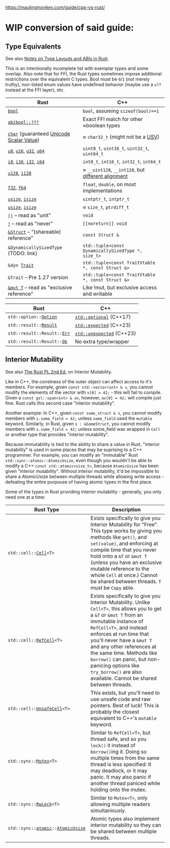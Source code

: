 <https://maulingmonkey.com/guide/cpp-vs-rust/>

# WIP conversion of said guide:

## Type Equivalents

See also [Notes on Type Layouts and ABIs in Rust](https://gankro.github.io/blah/rust-layouts-and-abis/#the-layoutsabis-of-builtins).

This is an intentionally incomplete list with exemplar types and some overlap. Also note that for FFI, the Rust types sometimes impose additional restrictions over the equivalent C types. Bool must be `0`/`1` (not merely truthy), non-listed enum values have undefined behavior (maybe use a `u??` instead at the FFI layer), etc.

| Rust                                                        | C++ |
| ------------------------------------------------------------| ----|
| [`bool`](https://doc.rust-lang.org/std/primitive.bool.html) | `bool`, assuming `sizeof(bool)==1`
| [`abibool::???`](https://docs.rs/abibool/)                  | Exact FFI match for other ≈boolean types
| [`char`](https://doc.rust-lang.org/std/primitive.char.html) (guaranteed [Unicode Scalar Value](https://www.unicode.org/glossary/#unicode_scalar_value)) | ≈ `char32_t` (might not be a [USV](https://www.unicode.org/glossary/#unicode_scalar_value))
| [`u8`](https://doc.rust-lang.org/std/primitive.u8.html), [`u16`](https://doc.rust-lang.org/std/primitive.u16.html), [`u32`](https://doc.rust-lang.org/std/primitive.u32.html), [`u64`](https://doc.rust-lang.org/std/primitive.u64.html)          | `uint8_t`, `uint16_t`, `uint32_t`, `uint64_t`
| [`i8`](https://doc.rust-lang.org/std/primitive.i8.html), [`i16`](https://doc.rust-lang.org/std/primitive.i16.html), [`i32`](https://doc.rust-lang.org/std/primitive.i32.html), [`i64`](https://doc.rust-lang.org/std/primitive.i64.html)          | `int8_t`, `int16_t`, `int32_t`, `int64_t`
| [`u128`](https://doc.rust-lang.org/std/primitive.u128.html), [`i128`](https://doc.rust-lang.org/std/primitive.i128.html) | ≈ `__uint128`, `__int128`, but [different alignment](https://github.com/rust-lang/rust/issues/54341)
| [`f32`](https://doc.rust-lang.org/std/primitive.f32.html), [`f64`](https://doc.rust-lang.org/std/primitive.f64.html) | `float`, `double`, on most implementations
| [`usize`](https://doc.rust-lang.org/std/primitive.usize.html), [`isize`](https://doc.rust-lang.org/std/primitive.isize.html) | `uintptr_t`, `intptr_t`
| [`usize`](https://doc.rust-lang.org/std/primitive.usize.html), [`isize`](https://doc.rust-lang.org/std/primitive.isize.html) | ≈ `size_t`, `ptrdiff_t`
| [`()`](https://doc.rust-lang.org/std/primitive.unit.html) – read as "unit"                         | `void`
| [`!`](https://doc.rust-lang.org/std/primitive.never.html) – read as "never"                        | `[[noreturn]] void`
| [`&Struct`](https://doc.rust-lang.org/std/primitive.reference.html) – "(shareable) reference"      | `const Struct &`
| `&DynamicallySizedType` (TODO: link)                                                               | `std::tuple<const DynamicallySizedType *, size_t>`
| <code>&amp;dyn [Trait](https://doc.rust-lang.org/1.8.0/book/traits.html)</code>                    | `std::tuple<const TraitVtable *, const Struct &>`
| `&Trait` – Pre 1.27 version                                                                        | `std::tuple<const TraitVtable *, const Struct &>`
| [`&mut T`](https://doc.rust-lang.org/std/primitive.reference.html) – read as "exclusive reference" | Like !mut, but exclusive access and writable


| Rust                                                        | C++ |
| ------------------------------------------------------------| ----|
| <code>std::option::[Option](https://doc.rust-lang.org/std/option/enum.Option.html)</code> | [`std::optional`](https://en.cppreference.com/w/cpp/utility/optional) (C++17)
| <code>std::result::[Result](https://doc.rust-lang.org/std/result/enum.Result.html)</code> | [`std::expected`](https://en.cppreference.com/w/cpp/utility/expected) (C++23)
| <code>std::result::Result::[Err](https://doc.rust-lang.org/std/result/enum.Result.html#variant.Err)</code> | [`std::unexpected`](https://en.cppreference.com/w/cpp/utility/expected/unexpected) (C++23)
| <code>std::result::Result::[Ok](https://doc.rust-lang.org/std/result/enum.Result.html#variant.Ok)</code> | No extra type/wrapper

<!-- TODO -->

<!-- TODO: Syntax Equivalents -->

<!-- TODO: The Obvious -->

<!-- TODO: The Less Obvious -->

## Interior Mutability

See also [The Rust PL 2nd Ed.](https://doc.rust-lang.org/book/ch15-05-interior-mutability.html) on Interior Mutability.

Like in C++, the constness of the outer object can affect access to it's members. For example, given `const std::vector<int> & v`, you cannot modify the elements of the vector with `v[0] = 42;` - this will fail to compile. Given a `const gsl::span<int> & av`, however, `av[0] = 42;` will compile just fine. Rust calls this second case "interior mutability".

Another example: In C++, given `const some_struct & s`, you cannot modify members with `s.some_field = 42;` unless `some_field` used the `mutable` keyword. Similarly, in Rust, given `s : &SomeStruct`, you cannot modify members with `s.some_field = 42;` unless some_field was wrapped in `Cell` or another type that provides "interior mutability".

Because immutability is tied to the ability to share a value in Rust, "interior mutability" is used in some places that may be suprising to a C++ programmer. For example, you can modify an "immutable" Rust `std::sync::atomic::AtomicUsize`, even though you wouldn't be able to modify a C++ `const std::atomic<size_t>`, because `AtomicUsize` has been given "interior mutability". Without interior mutability, it'd be impossible to share a AtomicUsize between multiple threads while allowing write access - defeating the entire purpouse of having atomic types in the first place.

Some of the types in Rust providing interior mutability - generally, you only need one at a time:

| Rust Type | Description |
| ----------| ------------|
| <code>std::cell::[Cell](https://doc.rust-lang.org/std/cell/struct.Cell.html)&lt;T&gt;</code> | Exists specifically to give you Interior Mutability for "Free". This type works by giving you methods like `get()`, and `set(value)`, and enforcing at compile time that you never hold onto a `&T` or `&mut T` (unless you have an exclusive mutable reference to the whole `Cell` at once.) Cannot be shared between threads. `T` must be `Copy` able.
| <code>std::cell::[RefCell](https://doc.rust-lang.org/std/cell/struct.RefCell.html)&lt;T&gt;</code> | Exists specifically to give you Interior Mutability. Unlike `Cell<T>`, this allows you to get a `&T` or `&mut T` from an immutable instance of `RefCell<T>`, and instead enforces at run time that you'll never have a `&mut T` and any other references at the same time. Methods like `borrow()` can panic, but non-panicing options like `try_borrow()` are also available. Cannot be shared between threads.
| <code>std::cell::[UnsafeCell](https://doc.rust-lang.org/std/cell/struct.UnsafeCell.html)&lt;T&gt;</code> | This exists, but you'll need to use unsafe code and raw pointers. Best of luck! This is probably the closest equivalent to C++'s `mutable` keyword.
| <code>std::sync::[Mutex](https://doc.rust-lang.org/std/sync/struct.Mutex.html)&lt;T&gt;</code> | Similar to `RefCell<T>`, but thread safe, and so you `lock()` it instead of `borrow()`ing it. Doing so multiple times from the same thread is less specified: It may deadlock, or it may panic. It may also panic if another thread paniced while holding onto the mutex.
| <code>std::sync::[RwLock](https://doc.rust-lang.org/std/sync/struct.RwLock.html)&lt;T&gt;</code> | Similar to `Mutex<T>`, only allowing multiple readers simultaniously.
| <code>std::sync::[atomic](https://doc.rust-lang.org/std/sync/atomic/index.html)::[AtomicUsize](https://doc.rust-lang.org/std/sync/atomic/struct.AtomicUsize.html)</code> | Atomic types also implement interior mutability so they can be shared between multiple threads.

<!-- TODO: Dynamically Sized Types -->
<!-- TODO: Virtual Dispatch -->
<!-- TODO: Function Overloading -->
<!-- TODO: Are we MaulingMonkey yet? -->
